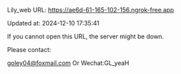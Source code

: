 Lily_web URL: https://ae6d-61-165-102-156.ngrok-free.app

Updated at: 2024-12-10 17:35:41

If you cannot open this URL, the server might be down.

Please contact: 

goley04@foxmail.com Or Wechat:GL_yeaH